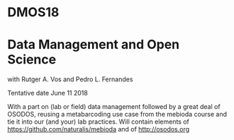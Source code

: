 # DMOS18
# Data Management and Open Science

with Rutger A. Vos and Pedro L. Fernandes

Tentative date June 11 2018

With a part on (lab or field) data management followed by a great deal of OSODOS, reusing 
a metabarcoding use case from the mebioda course and tie it into our (and your) lab practices.
Will contain elements of https://github.com/naturalis/mebioda and of http://osodos.org
